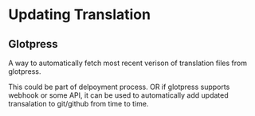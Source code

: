 # Updating Translation

## Glotpress
A way to automatically fetch most recent verison of translation files from glotpress.

This could be part of delpoyment process. OR if glotpress supports webhook or some API, it can be used to automatically add updated transalation to git/github from time to time.

